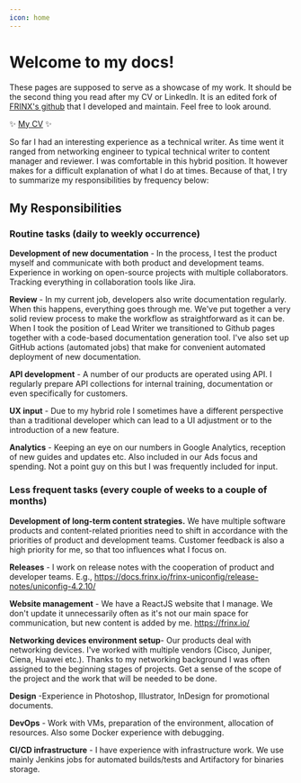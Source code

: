 ```yaml
---
icon: home
---
```


# Welcome to my docs!

These pages are supposed to serve as a showcase of my work. It should be the second thing you read after my CV or LinkedIn. It is an edited fork of [FRINX's github](https://github.com/FRINXio/frinxio.github.io) that I developed and maintain. Feel free to look around.

:sparkles: [My CV](https://github.com/matkuliak/matkuliak.github.io/blob/main/Matej_Ma%C5%A5kuliak_Technical_Writer.pdf) :sparkles:

So far I had an interesting experience as a technical writer. As time went it ranged from networking engineer to typical technical writer to content manager and reviewer. I was comfortable in this hybrid position. It however makes for a difficult explanation of what I do at times. Because of that, I try to summarize my responsibilities by frequency below:

## My Responsibilities

### Routine tasks (daily to weekly occurrence) 

**Development of new documentation** - In the process, I test the product myself and communicate with both product and development teams. Experience in working on open-source projects with multiple collaborators. Tracking everything in collaboration tools like Jira.

**Review** -  In my current job, developers also write documentation regularly. When this happens, everything goes through me. We've put together a very solid review process to make the workflow as straightforward as it can be. When I took the position of Lead Writer we transitioned to Github pages together with a code-based documentation generation tool. I've also set up GitHub actions (automated jobs) that make for convenient automated deployment of new documentation.

**API development** - A number of our products are operated using API. I regularly prepare API collections for internal training, documentation or even specifically for customers.

**UX input** - Due to my hybrid role I sometimes have a different perspective than a traditional developer which can lead to a UI adjustment or to the introduction of a new feature.

**Analytics** - Keeping an eye on our numbers in Google Analytics, reception of new guides and updates etc. Also included in our Ads focus and spending. Not a point guy on this but I was frequently included for input. 

### Less frequent tasks (every couple of weeks to a couple of months) 

**Development of long-term content strategies.** We have multiple software products and content-related priorities need to shift in accordance with the priorities of product and development teams. Customer feedback is also a high priority for me, so that too influences what I focus on.

**Releases** - I work on release notes with the cooperation of product and developer teams. E.g., https://docs.frinx.io/frinx-uniconfig/release-notes/uniconfig-4.2.10/

**Website management** - We have a ReactJS website that I manage. We don't update it unnecessarily often as it's not our main space for communication, but new content is added by me. https://frinx.io/

**Networking devices environment setup**- Our products deal with networking devices. I've worked with multiple vendors (Cisco, Juniper, Ciena, Huawei etc.). Thanks to my networking background I was often assigned to the beginning stages of projects. Get a sense of the scope of the project and the work that will be needed to be done.

**Design** -Experience in Photoshop, Illustrator, InDesign for promotional documents.

**DevOps** - Work with VMs, preparation of the environment, allocation of resources. Also some Docker experience with debugging.

**CI/CD infrastructure** - I have experience with infrastructure work. We use mainly Jenkins jobs for automated builds/tests and Artifactory for binaries storage.
